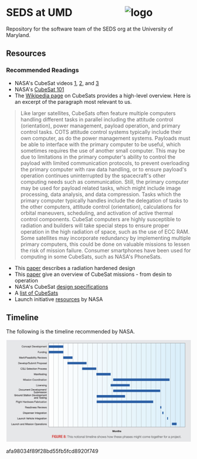 # SEDS at UMD <img src="https://www.spacestationexplorers.org/wp-content/uploads/2018/02/seds-usa.jpg" align="right" alt="logo" width="180">

Repository for the software team of the SEDS org at the University of Maryland.

## Resources
### Recommended Readings
 - NASA's CubeSat videos [1](https://youtu.be/HZMiJ_Q47qk), [2](https://youtu.be/BLJBVkLVGHE), and [3](https://youtu.be/pnRdIyIWI0k)
 - NASA's [CubeSat 101](https://www.nasa.gov/sites/default/files/atoms/files/nasa_csli_cubesat_101_508.pdf)
 - The [Wikipedia page](https://en.wikipedia.org/wiki/CubeSat) on CubeSats provides a high-level overview. Here is an excerpt of the paragraph most relevant to us.

> Like larger satellites, CubeSats often feature multiple computers handling different tasks in parallel including the attitude control (orientation), power management, payload operation, and primary control tasks. COTS attitude control systems typically include their own computer, as do the power management systems. Payloads must be able to interface with the primary computer to be useful, which sometimes requires the use of another small computer. This may be due to limitations in the primary computer's ability to control the payload with limited communication protocols, to prevent overloading the primary computer with raw data handling, or to ensure payload's operation continues uninterrupted by the spacecraft's other computing needs such as communication. Still, the primary computer may be used for payload related tasks, which might include image processing, data analysis, and data compression. Tasks which the primary computer typically handles include the delegation of tasks to the other computers, attitude control (orientation), calculations for orbital maneuvers, scheduling, and activation of active thermal control components. CubeSat computers are highly susceptible to radiation and builders will take special steps to ensure proper operation in the high radiation of space, such as the use of ECC RAM. Some satellites may incorporate redundancy by implementing multiple primary computers, this could be done on valuable missions to lessen the risk of mission failure. Consumer smartphones have been used for computing in some CubeSats, such as NASA's PhoneSats.

 - This [paper](https://arxiv.org/pdf/1902.04117) describes a radiation hardened design
 - This [paper](resources/cubesatpaper.pdf) give an overview of CubeSat missions - from desin to operation
 - NASA's CubeSat [design specifications](https://static1.squarespace.com/static/5418c831e4b0fa4ecac1bacd/t/56e9b62337013b6c063a655a/1458157095454/cds_rev13_final2.pdf)
 - A [list of CubeSats](https://en.wikipedia.org/wiki/List_of_CubeSats)
 - Launch initiative [resources](https://www.nasa.gov/content/cubesat-launch-initiative-resources) by NASA

## Timeline

The following is the timeline recommended by NASA.

<img src="resources/schedule.png">

afa98034f89f28bd55fb5fcd8920f749
